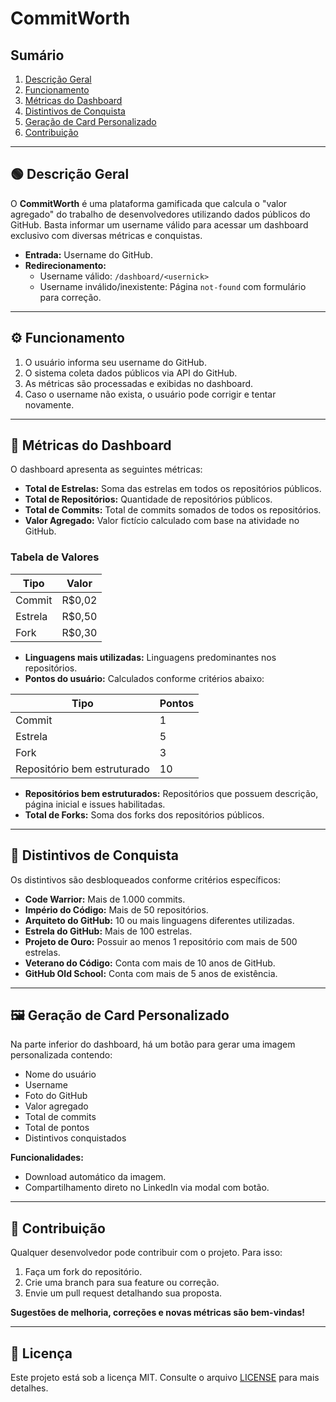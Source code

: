 # CommitWorth

## Sumário

1. [Descrição Geral](#descrição-geral)
2. [Funcionamento](#funcionamento)
3. [Métricas do Dashboard](#métricas-do-dashboard)
4. [Distintivos de Conquista](#distintivos-de-conquista)
5. [Geração de Card Personalizado](#geração-de-card-personalizado)
6. [Contribuição](#contribuição)

---

## 🟢 Descrição Geral

O **CommitWorth** é uma plataforma gamificada que calcula o "valor agregado" do trabalho de desenvolvedores utilizando dados públicos do GitHub. Basta informar um username válido para acessar um dashboard exclusivo com diversas métricas e conquistas.

- **Entrada:** Username do GitHub.
- **Redirecionamento:**
  - Username válido: `/dashboard/<usernick>`
  - Username inválido/inexistente: Página `not-found` com formulário para correção.

---

## ⚙️ Funcionamento

1. O usuário informa seu username do GitHub.
2. O sistema coleta dados públicos via API do GitHub.
3. As métricas são processadas e exibidas no dashboard.
4. Caso o username não exista, o usuário pode corrigir e tentar novamente.

---

## 🧠 Métricas do Dashboard

O dashboard apresenta as seguintes métricas:

- **Total de Estrelas:** Soma das estrelas em todos os repositórios públicos.
- **Total de Repositórios:** Quantidade de repositórios públicos.
- **Total de Commits:** Total de commits somados de todos os repositórios.
- **Valor Agregado:** Valor fictício calculado com base na atividade no GitHub.

### Tabela de Valores

| Tipo    | Valor   |
|--------|---------|
| Commit | R$0,02  |
| Estrela| R$0,50  |
| Fork   | R$0,30  |

- **Linguagens mais utilizadas:** Linguagens predominantes nos repositórios.
- **Pontos do usuário:** Calculados conforme critérios abaixo:

| Tipo                      | Pontos |
|---------------------------|--------|
| Commit                    | 1      |
| Estrela                   | 5      |
| Fork                      | 3      |
| Repositório bem estruturado| 10     |

- **Repositórios bem estruturados:** Repositórios que possuem descrição, página inicial e issues habilitadas.
- **Total de Forks:** Soma dos forks dos repositórios públicos.

---

## 🏅 Distintivos de Conquista

Os distintivos são desbloqueados conforme critérios específicos:

- **Code Warrior:** Mais de 1.000 commits.
- **Império do Código:** Mais de 50 repositórios.
- **Arquiteto do GitHub:** 10 ou mais linguagens diferentes utilizadas.
- **Estrela do GitHub:** Mais de 100 estrelas.
- **Projeto de Ouro:** Possuir ao menos 1 repositório com mais de 500 estrelas.
- **Veterano do Código:** Conta com mais de 10 anos de GitHub.
- **GitHub Old School:** Conta com mais de 5 anos de existência.

---

## 🖼️ Geração de Card Personalizado

Na parte inferior do dashboard, há um botão para gerar uma imagem personalizada contendo:

- Nome do usuário
- Username
- Foto do GitHub
- Valor agregado
- Total de commits
- Total de pontos
- Distintivos conquistados

**Funcionalidades:**
- Download automático da imagem.
- Compartilhamento direto no LinkedIn via modal com botão.

---

## 🤝 Contribuição

Qualquer desenvolvedor pode contribuir com o projeto. Para isso:

1. Faça um fork do repositório.
2. Crie uma branch para sua feature ou correção.
3. Envie um pull request detalhando sua proposta.

**Sugestões de melhoria, correções e novas métricas são bem-vindas!**

---

## 📄 Licença

Este projeto está sob a licença MIT. Consulte o arquivo [LICENSE](LICENSE) para mais detalhes.

